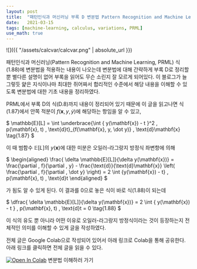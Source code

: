 ```yaml
---
layout: post
title:  "패턴인식과 머신러닝 부록 D 변분법 Pattern Recognition and Machine Learning - Appendix D Calculus of Variations"
date:   2021-03-15
tags: [machine-learning, calculus, variations, PRML]
use_math: true
---
```


![]({{ "/assets/calcvar/calcvar.png" | absolute_url }})

패턴인식과 머신러닝(Pattern Recognition and Machine Learning, PRML) 식(1.88)에 변분법을 적용하는 내용이 나오는데 변분법에 대해 간략하게 부록 D로 정리할 뿐 별다른 설명이 없어 부록을 읽어도 무슨 소린지 잘 모르게 되어있다. 
이 블로그가 늘 그렇듯 얉은 지식이나마 최대한 쥐어짜서 합리적인 수준에서 해당 내용을 이해할 수 있도록 변분법에 대한 기초 내용을 정리하였다. 

PRML에서 부록 D의 식(D.8)까지 내용이 정리되어 있기 때문에 이 글을 읽고나면 식(1.87)에서 안쪽 적분이 $f(\mathbf{x}, y, \dot y)$에 해당하는 항임을 알 수 있고,

$
\mathbb{E}[L] = \int \underbrace{\int \{ y(\mathbf{x}) - t \}^2 \, p(\mathbf{x}, t) \, \text{d}t}_{f(\mathbf{x}, y, \dot y)} \,  \text{d}\mathbf{x} \tag{1.87}
$


이 때 범함수 $\mathbb{E}[L]$의 $y(\mathbf{x})$에 대한 미분은 오일러-라그랑지 방정식 좌변항에 의해

$
\begin{aligned}
\frac{ \delta \mathbb{E}[L]}{\delta y(\mathbf{x})} = \frac{\partial \, f}{\partial \, y} -  \frac{\text{d}}{\text{d}\mathbf{x}} \left( \frac{\partial \, f}{\partial \, \dot y} \right) 
= 2 \int \{y(\mathbf{x}) - t\} \, p(\mathbf{x}, t) \, \text{d}t
\end{aligned}
$

가 됨도 알 수 있게 된다. 이 결과를 0으로 놓은 식이 바로 식(1.88)이 되는데


$
\dfrac{ \delta \mathbb{E}[L]}{\delta y(\mathbf{x})} = 2 \int \{ y(\mathbf{x}) - t \} \, p(\mathbf{x}, t) \, \text{d}t = 0 \tag{1.88}
$

 이 식의 유도 뿐 아니라 어떤 이유로 오일러-라그랑지 방정식이라는 것이 등장하는지 전체적인 의미를 이해할 수 있게 글을 작성하였다.

전체 글은 Google Colab으로 작성되어 있어서 아래 링크로 Colab을 통해 공유한다. 아래 링크를 클릭하면 전체 글을 읽을 수 있다. 

[![Open In Colab](https://colab.research.google.com/assets/colab-badge.svg)](https://colab.research.google.com/github/metamath1/ml-simple-works/blob/master/PRML/calculus_of_variations.ipynb) 변분법 이해하러 가기



